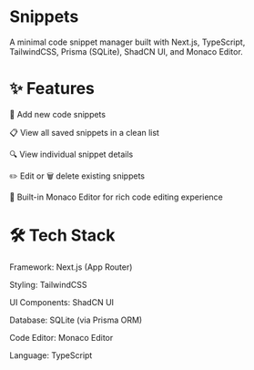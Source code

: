 # Snippets

A minimal code snippet manager built with Next.js, TypeScript, TailwindCSS, Prisma (SQLite), ShadCN UI, and Monaco Editor.

# ✨ Features
📝 Add new code snippets

📋 View all saved snippets in a clean list

🔍 View individual snippet details

✏️ Edit or 🗑️ delete existing snippets

🧠 Built-in Monaco Editor for rich code editing experience

# 🛠 Tech Stack
Framework: Next.js (App Router)

Styling: TailwindCSS

UI Components: ShadCN UI

Database: SQLite (via Prisma ORM)

Code Editor: Monaco Editor

Language: TypeScript